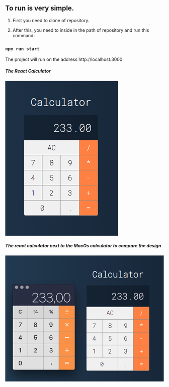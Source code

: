 ## To run is very simple.

1. First you need to clone of repository.

2. After this, you need to inside in the path of repository and run this command:

### `npm run start`

The project will run on the address http://localhost:3000

##### The React Calculator

![The React Calculator](images/filled.png)

##### The react calculator next to the MacOs calculator to compare the design

![The react calculator next to the MacOs calculator](images/both.png)
